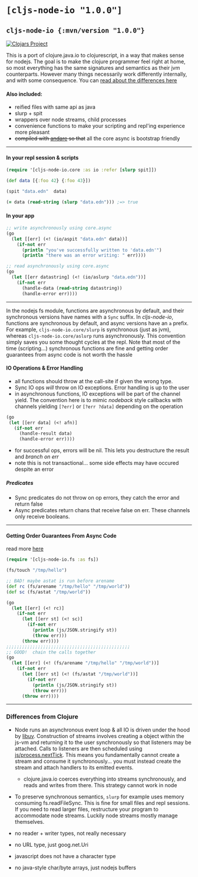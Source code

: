 # `[cljs-node-io "1.0.0"]`
## `cljs-node-io {:mvn/version "1.0.0"}`

[![Clojars Project](https://img.shields.io/clojars/v/cljs-node-io.svg)](https://clojars.org/cljs-node-io)

This is a port of clojure.java.io to clojurescript, in a way that makes sense for nodejs. The goal is to make the clojure programmer feel right at home, so most everything has the same signatures and semantics as their jvm counterparts. However many things necessarily work differently internally, and with some consequence. You can [read about the differences here](#differences-from-clojure)

#### Also included:
  + reified files with same api as java
  + slurp + spit
  + wrappers over node streams, child processes
  + convenience functions to make your scripting and repl'ing experience more pleasant
  + ~~compiled with [andare](https://github.com/mfikes/andare) so that~~ all the core async is bootstrap friendly

<hr>

#### In your repl session & scripts

```clojure
(require '[cljs-node-io.core :as io :refer [slurp spit]])

(def data [{:foo 42} {:foo 43}])

(spit "data.edn"  data)

(= data (read-string (slurp "data.edn"))) ;=> true

```

#### In your app

```clojure
;; write asynchronously using core.async
(go
  (let [[err] (<! (io/aspit "data.edn" data))]
    (if-not err
      (println "you've successfully written to 'data.edn'")
      (println "there was an error writing: " err))))

;; read asynchronously using core.async
(go
  (let [[err datastring] (<! (io/aslurp "data.edn"))]
    (if-not err
      (handle-data (read-string datastring))
      (handle-error err))))

```
<hr>

In the nodejs fs module, functions are asynchronous by default, and their synchronous versions have names with a `Sync` suffix. In *cljs-node-io*, functions are synchronous by default, and async versions have an `a` prefix.  For example, `cljs-node-io.core/slurp` is synchronous (just as jvm), whereas `cljs-node-io.core/aslurp` runs asynchronously. This convention simply saves you some thought cycles at the repl. Note that most of the time (scripting...) synchronous functions are fine and getting order guarantees from async code is not worth the hassle

#### IO Operations & Error Handling
  - all functions should throw at the call-site if given the wrong type.
  - Sync IO ops *will* throw on IO exceptions. Error handling is up to the user
  - in asynchronous functions, IO exceptions will be part of the channel yield. The convention here is to mimic *nodeback* style callbacks with channels yielding `[?err]` or `[?err ?data]` depending on the operation
```clojure
(go
 (let [[err data] (<! afn)]
   (if-not err
     (handle-result data)
     (handle-error err))))
```

 - for successful ops, errors will be nil. This lets you destructure the result and *branch on err*
 - note this is not transactional... some side effects may have occured despite an error

##### Predicates
  - Sync predicates do not throw on op errors, they catch the error and return false
  - Async predicates return chans that receive false on err. These channels only receive booleans.

<hr>

#### Getting Order Guarantees From Async Code
read more [here](https://nodejs.org/en/docs/guides/blocking-vs-non-blocking/)


```clojure
(require '[cljs-node-io.fs :as fs])

(fs/touch "/tmp/hello")

;; BAD! maybe astat is run before arename
(def rc (fs/arename "/tmp/hello" "/tmp/world"))
(def sc (fs/astat "/tmp/world"))

(go
  (let [[err] (<! rc)]
    (if-not err
      (let [[err st] (<! sc)]
        (if-not err
          (println (js/JSON.stringify st))
          (throw err)))
      (throw err))))
;;;;;;;;;;;;;;;;;;;;;;;;;;;;;;;;;;;;;;;;;;;;;;;
;; GOOD!  chain the calls together
(go
  (let [[err] (<! (fs/arename "/tmp/hello" "/tmp/world"))]
    (if-not err
      (let [[err st] (<! (fs/astat "/tmp/world"))]
        (if-not err
          (println (js/JSON.stringify st))
          (throw err)))
      (throw err))))
```

<hr>

### Differences from Clojure
  + Node runs an asynchronous event loop & all IO is driven under the hood by [libuv](http://libuv.org/). Construction of streams involves creating a object within the js-vm and returning it to the user synchronously so that listeners may be attached. Calls to listeners are then scheduled using [js/process.nextTick](https://nodejs.org/dist/latest-v7.x/docs/api/process.html#process_process_nexttick_callback_args). This means you fundamentally cannot create a stream and consume it synchronously... you must instead create the stream and attach handlers to its emitted events.
    - clojure.java.io coerces everything into streams synchronously, and reads and writes from there. This strategy cannot work in node

  + To preserve synchronous semantics, `slurp` for example uses memory consuming fs.readFileSync. This is fine for small files and repl sessions. If you need to read larger files, restructure your program to accommodate node streams. Luckily node streams mostly manage themselves.


  + no reader + writer types, not really necessary
  + no URL type, just goog.net.Uri
  + javascript does not have a character type
  + no java-style char/byte arrays, just nodejs buffers

